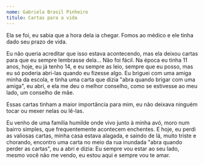 ```yaml
---
nome: Gabriela Brasil Pinheiro
titulo: Cartas para a vida
---
```


Ela se foi, eu sabia que a hora dela ia chegar. Fomos ao médico e ele tinha dado seu prazo de vida.

Eu não queria acreditar que isso estava acontecendo, mas ela deixou cartas para que eu sempre lembrasse dela... Não foi fácil. Na época eu tinha 11 anos, hoje, eu já tenho 14, e eu sempre as leio, sempre que eu posso, mas eu só poderia abri-las quando eu fizesse algo. Eu briguei com uma amiga minha da escola, e tinha uma carta que dizia "abra quando brigar com uma amiga", eu abri, e ela me deu o melhor conselho, como se estivesse ao meu lado, um conselho de mãe.

Essas cartas tinham a maior importância para mim, eu não deixava ninguém tocar ou mexer nelas ou lê-las.

Eu venho de uma família humilde onde vivo junto à minha avó, moro num bairro simples, que frequentemente acontecem enchentes. E hoje, eu perdi as valiosas cartas, minha casa estava alagada, e saindo de lá, muito triste e chorando, encontro uma carta no meio da rua inundada "abra quando perder as cartas", eu a abri e dizia: Eu sempre vou estar ao seu lado, mesmo você não me vendo, eu estou aqui e sempre vou te amar.
